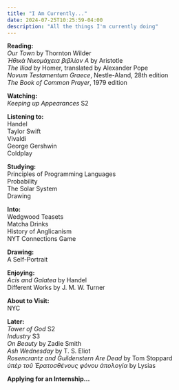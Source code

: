 ```yaml
---
title: "I Am Currently..."
date: 2024-07-25T10:25:59-04:00
description: "All the things I'm currently doing"
---
```


**Reading:**  
*Our Town* by Thornton Wilder  
*Ἠθικὰ Νικομάχεια βιβλίον A* by Aristotle  
*The Iliad* by Homer, translated by Alexander Pope  
*Novum Testamentum Graece*, Nestle-Aland, 28th edition  
*The Book of Common Prayer*, 1979 edition

**Watching:**  
*Keeping up Appearances* S2

**Listening to:**  
Handel  
Taylor Swift  
Vivaldi  
George Gershwin  
Coldplay

**Studying:**  
Principles of Programming Languages  
Probability  
The Solar System  
Drawing

**Into:**  
Wedgwood Teasets  
Matcha Drinks  
History of Anglicanism  
NYT Connections Game

**Drawing:**  
A Self-Portrait

**Enjoying:**  
*Acis and Galatea* by Handel  
Different Works by J. M. W. Turner  

**About to Visit:**  
NYC

**Later:**  
*Tower of God* S2  
*Industry* S3  
*On Beauty* by Zadie Smith  
*Ash Wednesday* by T. S. Eliot  
*Rosencrantz and Guildenstern Are Dead* by Tom Stoppard  
*ὑπὲρ τοῦ Ἐρατοσθένους φόνου ἀπολογία* by Lysias

**Applying for an Internship...**
